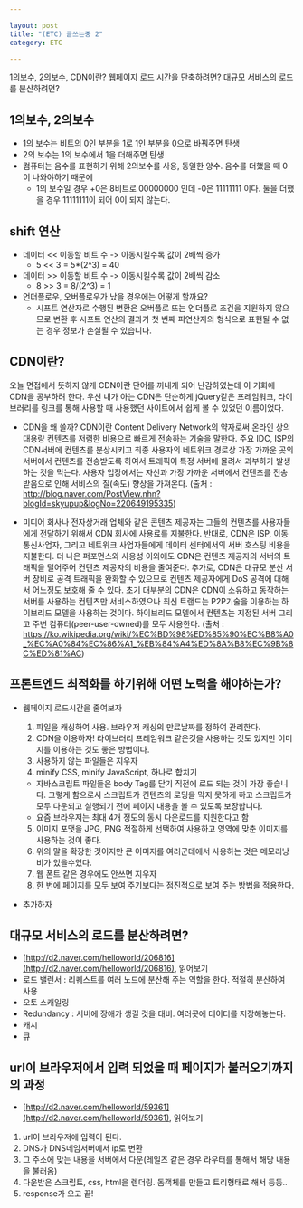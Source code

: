 ```yaml
---

layout: post
title: "(ETC) 글쓰는중 2"
category: ETC

---
```


1의보수, 2의보수, CDN이란? 웹페이지 로드 시간을 단축하려면? 대규모 서비스의 로드를 분산하려면?
## 1의보수, 2의보수
* 1의 보수는 비트의 0인 부분을 1로 1인 부분을 0으로 바꿔주면 탄생
* 2의 보수는 1의 보수에서 1을 더해주면 탄생
* 컴퓨터는 음수를 표현하기 위해 2의보수를 사용, 동일한 양수. 음수를 더했을 때 0이 나와야하기 때문에
  * 1의 보수일 경우 +0은 8비트로 00000000 인데 -0은 11111111 이다. 둘을 더했을 경우 11111111이 되어 0이 되지 않는다.

## shift 연산
* 데이터 << 이동할 비트 수 -> 이동시킬수록 값이 2배씩 증가
  * 5 << 3 = 5*(2^3) = 40
* 데이터 >> 이동할 비트 수 -> 이동시킬수록 값이 2배씩 감소
  * 8 >> 3 = 8/(2^3) = 1
* 언더플로우, 오버플로우가 났을 경우에는 어떻게 할까요?
  * 시프트 연산자로 수행된 변환은 오버플로 또는 언더플로 조건을 지원하지 않으므로 변환 후 시프트 연산의 결과가 첫 번째 피연산자의 형식으로 표현될 수 없는 경우 정보가 손실될 수 있습니다.

## CDN이란?
오늘 면접에서 뜻하지 않게 CDN이란 단어를 꺼내게 되어 난감하였는데 이 기회에 CDN을 공부하려 한다. 우선 내가 아는 CDN은 단순하게 jQuery같은 프레임워크, 라이브러리를 링크를 통해 사용할 때 사용했던 사이트에서 쉽게 볼 수 있었던 이름이었다.

* CDN을 왜 쓸까?
CDN이란 Content Delivery Network의 약자로써 온라인 상의 대용량 컨텐츠를 저렴한 비용으로 빠르게 전송하는 기술을 말한다.
주요 IDC, ISP의 CDN서버에 컨텐츠를 분상시키고 최종 사용자의 네트워크 경로상 가장 가까운 곳의 서버에서 컨텐츠를 전송받도록 하여서 트래픽이 특정 서버에 몰려서 과부하가 발생하는 것을 막는다. 사용자 입장에서는 자신과 가장 가까운 서버에서 컨텐츠를 전송 받음으로 인해 서비스의 질(속도) 향상을 가져온다.
(출처 : http://blog.naver.com/PostView.nhn?blogId=skyupup&logNo=220649195335)

* 미디어 회사나 전자상거래 업체와 같은 콘텐츠 제공자는 그들의 컨텐츠를 사용자들에게 전달하기 위해서 CDN 회사에 사용료를 지불한다. 반대로, CDN은 ISP, 이동통신사업자, 그리고 네트워크 사업자들에게 데이터 센터에서의 서버 호스팅 비용을 지불한다. 더 나은 퍼포먼스와 사용성 이외에도 CDN은 컨텐츠 제공자의 서버의 트래픽을 덜어주어 컨텐츠 제공자의 비용을 줄여준다. 추가로, CDN은 대규모 분산 서버 장비로 공격 트래픽을 완화할 수 있으므로 컨텐츠 제공자에게 DoS 공격에 대해서 어느정도 보호해 줄 수 있다. 초기 대부분의 CDN은 CDN이 소유하고 동작하는 서버를 사용하는 컨텐츠만 서비스하였으나 최신 트랜드는 P2P기술을 이용하는 하이브리드 모델을 사용하는 것이다. 하이브리드 모델에서 컨텐츠는 지정된 서버 그리고 주변 컴퓨터(peer-user-owned)를 모두 사용한다.
(출처 : https://ko.wikipedia.org/wiki/%EC%BD%98%ED%85%90%EC%B8%A0_%EC%A0%84%EC%86%A1_%EB%84%A4%ED%8A%B8%EC%9B%8C%ED%81%AC)


## 프론트엔드 최적화를 하기위해 어떤 노력을 해야하는가?
* 웹페이지 로드시간을 줄여보자
  1. 파일을 캐싱하여 사용. 브라우저 캐싱의 만료날짜를 정하여 관리한다. 
  2. CDN을 이용하자! 라이브러리 프레임워크 같은것을 사용하는 것도 있지만 이미지를 이용하는 것도 좋은 방법이다.
  3. 사용하지 않는 파일들은 지우자
  4. minify CSS, minify JavaScript, 하나로 합치기
    * 자바스크립트 파일들은 body Tag를 닫기 직전에 로드 되는 것이 가장 좋습니다. 그렇게 함으로서 스크립트가 컨텐츠의 로딩을 막지 못하게 하고 스크립트가 모두 다운되고 실행되기 전에 페이지 내용을 볼 수 있도록 보장합니다.
    * 요즘 브라우저는 최대 4개 정도의 동시 다운로드를 지원한다고 함 
  5. 이미지 포맷을 JPG, PNG 적절하게 선택하여 사용하고 영역에 맞춘 이미지를 사용하는 것이 좋다.
  6. 위의 말을 확장한 것이지만 큰 이미지를 여러군데에서 사용하는 것은 메모리낭비가 있을수있다.
  7. 웹 폰트 같은 경우에도 안쓰면 지우자
  8. 한 번에 페이지를 모두 보여 주기보다는 점진적으로 보여 주는 방법을 적용한다.

* 추가하자


## 대규모 서비스의 로드를 분산하려면?
* [http://d2.naver.com/helloworld/206816](http://d2.naver.com/helloworld/206816), 읽어보기
* 로드 밸런서 : 리퀘스트를 여러 노드에 분산해 주는 역할을 한다. 적절히 분산하여 사용
* 오토 스캐일링
* Redundancy : 서버에 장애가 생길 것을 대비. 여러곳에 데이터를 저장해놓는다.
* 캐시
* 큐


## url이 브라우저에서 입력 되었을 때 페이지가 불러오기까지의 과정
* [http://d2.naver.com/helloworld/59361](http://d2.naver.com/helloworld/59361), 읽어보기
1. url이 브라우저에 입력이 된다.
2. DNS가 DNS네임서버에서 ip로 변환
3. 그 주소에 맞는 내용을 서버에서 다운(레일즈 같은 경우 라우터를 통해서 해당 내용을 불러옴)
4. 다운받은 스크립트, css, html을 렌더링. 돔객체를 만들고 트리형태로 해서 등등..
5. response가 오고 끝!


<br/><br/>